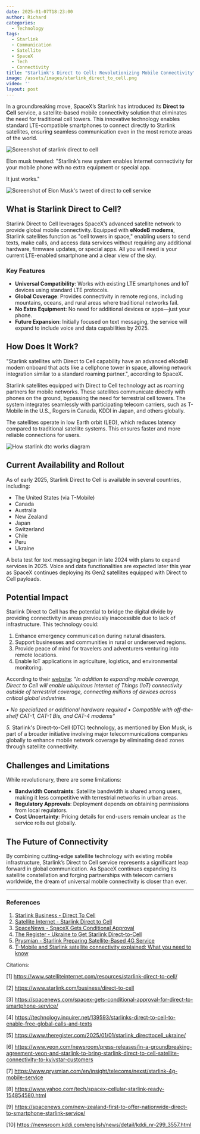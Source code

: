 ```yaml
---
date: 2025-01-07T18:23:00
author: Richard
categories:
  - Technology
tags:
  - Starlink
  - Communication
  - Satellite
  - SpaceX
  - Tech
  - Connectivity
title: "Starlink's Direct to Cell: Revolutionizing Mobile Connectivity"
image: /assets/images/starlink_direct_to_cell.png
video: ''
layout: post
---
```

In a groundbreaking move, SpaceX’s Starlink has introduced its **Direct to Cell** service, a satellite-based mobile connectivity solution that eliminates the need for traditional cell towers. This innovative technology enables standard LTE-compatible smartphones to connect directly to Starlink satellites, ensuring seamless communication even in the most remote areas of the world.

![Screenshot of starlink direct to cell](/assets/images/starlink_direct_to_cell.png "Starlink direct to cell website")

Elon musk tweeted: "Starlink’s new system enables Internet connectivity for your mobile phone with no extra equipment or special app. 

It just works."

![Screenshot of Elon Musk's tweet of direct to cell service](/assets/images/Elon_Musk_tweet_dtc.png)

## **What is Starlink Direct to Cell?**

Starlink Direct to Cell leverages SpaceX’s advanced satellite network to provide global mobile connectivity. Equipped with **eNodeB modems**, Starlink satellites function as "cell towers in space," enabling users to send texts, make calls, and access data services without requiring any additional hardware, firmware updates, or special apps. All you will need is your current LTE-enabled smartphone and a clear view of the sky.

### **Key Features**

- **Universal Compatibility**: Works with existing LTE smartphones and IoT devices using standard LTE protocols.
- **Global Coverage**: Provides connectivity in remote regions, including mountains, oceans, and rural areas where traditional networks fail.
- **No Extra Equipment**: No need for additional devices or apps—just your phone.
- **Future Expansion**: Initially focused on text messaging, the service will expand to include voice and data capabilities by 2025.

## **How Does It Work?**

"Starlink satellites with Direct to Cell capability have an advanced eNodeB modem onboard that acts like a cellphone tower in space, allowing network integration similar to a standard roaming partner.", according to SpaceX.

Starlink satellites equipped with Direct to Cell technology act as roaming partners for mobile networks. These satellites communicate directly with phones on the ground, bypassing the need for terrestrial cell towers. The system integrates seamlessly with participating telecom carriers, such as T-Mobile in the U.S., Rogers in Canada, KDDI in Japan, and others globally.

The satellites operate in low Earth orbit (LEO), which reduces latency compared to traditional satellite systems. This ensures faster and more reliable connections for users.

![How starlink dtc works diagram](/assets/images/starlink_dtc_image.png "Starlink satellites with Direct to Cell capability")

## **Current Availability and Rollout**

As of early 2025, Starlink Direct to Cell is available in several countries, including:

- The United States (via T-Mobile)
- Canada
- Australia
- New Zealand
- Japan
- Switzerland
- Chile
- Peru
- Ukraine

A beta test for text messaging began in late 2024 with plans to expand services in 2025. Voice and data functionalities are expected later this year as SpaceX continues deploying its Gen2 satellites equipped with Direct to Cell payloads.

## **Potential Impact**

Starlink Direct to Cell has the potential to bridge the digital divide by providing connectivity in areas previously inaccessible due to lack of infrastructure. This technology could:

1. Enhance emergency communication during natural disasters.
2. Support businesses and communities in rural or underserved regions.
3. Provide peace of mind for travelers and adventurers venturing into remote locations.
4. Enable IoT applications in agriculture, logistics, and environmental monitoring. 

According to their [website](https://www.starlink.com/business/direct-to-cell): _"In addition to expanding mobile coverage, Direct to Cell will enable ubiquitous Internet of Things (IoT) connectivity outside of terrestrial coverage, connecting millions of devices across critical global industries._

_• No specialized or additional hardware required_
_• Compatible with off-the-shelf CAT-1, CAT-1 Bis, and CAT-4 modems"_

_5._ Starlink's Direct-to-Cell (DTC) technology, as mentioned by Elon Musk, is part of a broader initiative involving major telecommunications companies globally to enhance mobile network coverage by eliminating dead zones through satellite connectivity.

## **Challenges and Limitations**

While revolutionary, there are some limitations:

- **Bandwidth Constraints**: Satellite bandwidth is shared among users, making it less competitive with terrestrial networks in urban areas.
- **Regulatory Approvals**: Deployment depends on obtaining permissions from local regulators.
- **Cost Uncertainty**: Pricing details for end-users remain unclear as the service rolls out globally.

## **The Future of Connectivity**

By combining cutting-edge satellite technology with existing mobile infrastructure, Starlink’s Direct to Cell service represents a significant leap forward in global communication. As SpaceX continues expanding its satellite constellation and forging partnerships with telecom carriers worldwide, the dream of universal mobile connectivity is closer than ever.

---

### References

1. [Starlink Business - Direct To Cell](https://www.starlink.com/business/direct-to-cell)
2. [Satellite Internet - Starlink Direct to Cell](https://www.satelliteinternet.com/resources/starlink-direct-to-cell/)
3. [SpaceNews - SpaceX Gets Conditional Approval](https://spacenews.com/spacex-gets-conditional-approval-for-direct-to-smartphone-service/)
4. [The Register - Ukraine to Get Starlink Direct-to-Cell](https://www.theregister.com/2025/01/01/starlink_directtocell_ukraine/)
5. [Prysmian - Starlink Preparing Satellite-Based 4G Service](https://www.prysmian.com/en/insight/telecoms/nexst/starlink-4g-mobile-service)
6. [T-Mobile and Starlink satellite connectivity explained: What you need to know](https://www.androidauthority.com/t-mobile-starlink-satellite-connectivity-3207661/)

Citations:

[1] https://www.satelliteinternet.com/resources/starlink-direct-to-cell/

[2] https://www.starlink.com/business/direct-to-cell

[3] https://spacenews.com/spacex-gets-conditional-approval-for-direct-to-smartphone-service/

[4] https://technology.inquirer.net/139593/starlinks-direct-to-cell-to-enable-free-global-calls-and-texts

[5] https://www.theregister.com/2025/01/01/starlink_directtocell_ukraine/

[6] https://www.veon.com/newsroom/press-releases/in-a-groundbreaking-agreement-veon-and-starlink-to-bring-starlink-direct-to-cell-satellite-connectivity-to-kyivstar-customers

[7] https://www.prysmian.com/en/insight/telecoms/nexst/starlink-4g-mobile-service

[8] https://www.yahoo.com/tech/spacex-cellular-starlink-ready-154854580.html

[9] https://spacenews.com/new-zealand-first-to-offer-nationwide-direct-to-smartphone-starlink-service/

[10] https://newsroom.kddi.com/english/news/detail/kddi_nr-299_3557.html
